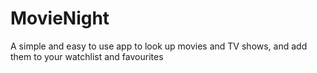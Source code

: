 # MovieNight

A simple and easy to use app to look up movies and TV shows, and add them to your watchlist and favourites
